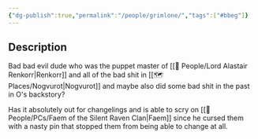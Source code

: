```yaml
---
{"dg-publish":true,"permalink":"/people/grimlone/","tags":["#bbeg"]}
---
```


## Description
Bad bad evil dude who was the puppet master of [[🙋 People/Lord Alastair Renkorr\|Renkorr]] and all of the bad shit in [[🗺️ Places/Nogvurot\|Nogvurot]] and maybe also did some bad shit in the past in O's backstory?

Has it absolutely out for changelings and is able to scry on [[🙋 People/PCs/Faem of the Silent Raven Clan\|Faem]] since he cursed them with a nasty pin that stopped them from being able to change at all.